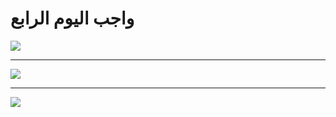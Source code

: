 # واجب اليوم الرابع




![](https://paper-attachments.dropbox.com/s_82E553B437B45C61DC7E8D5A77BA2743BF7C6CD25ADCD27C906820AECDA2D2B6_1650963859636_image.png)



----------


![](https://paper-attachments.dropbox.com/s_82E553B437B45C61DC7E8D5A77BA2743BF7C6CD25ADCD27C906820AECDA2D2B6_1650963884632_image.png)


 

----------


![](https://paper-attachments.dropbox.com/s_82E553B437B45C61DC7E8D5A77BA2743BF7C6CD25ADCD27C906820AECDA2D2B6_1650963937695_image.png)


